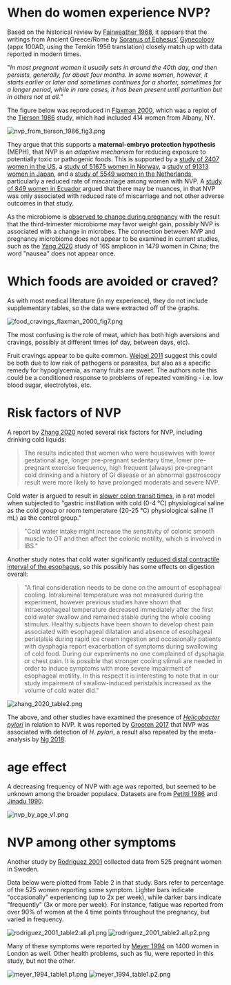 # When do women experience NVP? #
Based on the historical review by [Fairweather 1968](https://doi.org/10.1016/0002-9378(68)90445-6), it appears that the writings from Ancient Greece/Rome by [Soranus of Ephesus'](https://en.wikipedia.org/wiki/Soranus_of_Ephesus) [Gynecology](https://archive.org/details/in.ernet.dli.2015.547535/mode/2up) (appx 100AD, using the Temkin 1956 translation) closely match up with data reported in modern times.

"*In most pregnant women it usually sets in around the 40th day, and then persists, generally, for about four months. In some women, however, it starts earlier or later and sometimes continues for a shorter, sometimes for a longer period, while in rare cases, it has been present until parturition but in others not at all.*"

The figure below was reproduced in [Flaxman 2000](http://www.jstor.org/stable/10.2307/2664252), which was a replot of the [Tierson 1986](https://doi.org/10.1016/0002-9378(86)90337-6) study, which had included 414 women from Albany, NY.

![nvp_from_tierson_1986_fig3.png](https://github.com/wrf/misc-analyses/blob/master/nausea_pregnancy/images/nvp_from_tierson_1986_fig3.png)

They argue that this supports a **maternal-embryo protection hypothesis** (MEPH), that NVP is an *adaptive mechanism* for reducing exposure to potentially toxic or pathogenic foods. This is supported by a [study of 2407 women in the US](https://www.ncbi.nlm.nih.gov/pmc/articles/PMC3140259/), a [study of 51675 women in Norway](https://www.ncbi.nlm.nih.gov/pmc/articles/PMC4477493/), a [study of 91313 women in Japan](https://www.ncbi.nlm.nih.gov/pmc/articles/PMC8917715/), and a [study of 5549 women in the Netherlands](https://www.ncbi.nlm.nih.gov/pmc/articles/PMC5426529/), particularly a reduced rate of miscarriage among women with NVP. A [study of 849 women in Ecuador](https://doi.org/10.1515/JPM.2006.021) argued that there may be nuances, in that NVP was only associated with reduced rate of miscarriage and not other adverse outcomes in that study.

As the microbiome is [observed to change during pregnancy](https://doi.org/10.1016/j.cell.2012.07.008) with the result that the third-trimester microbiome may favor weight gain, possibly NVP is associated with a change in microbes. The connection between NVP and pregnancy microbiome does not appear to be examined in current studies, such as the [Yang 2020](https://doi.org/10.1038/s41522-020-00142-y) study of 16S amplicon in 1479 women in China; the word "nausea" does not appear once.

# Which foods are avoided or craved? #
As with most medical literature (in my experience), they do not include supplementary tables, so the data were extracted off of the graphs.

![food_cravings_flaxman_2000_fig7.png](https://github.com/wrf/misc-analyses/blob/master/nausea_pregnancy/images/food_cravings_flaxman_2000_fig7.png)

The most confusing is the role of meat, which has both high aversions and cravings, possibly at different times (of day, between days, etc).

Fruit cravings appear to be quite common. [Weigel 2011](https://doi.org/10.1080/03670244.2011.568906) suggest this could be both due to low risk of pathogens or parasites, but also as a specific remedy for hypoglycemia, as many fruits are sweet. The authors note this could be a conditioned response to problems of repeated vomiting - i.e. low blood sugar, electrolytes, etc.

# Risk factors of NVP #
A report by [Zhang 2020](https://www.ncbi.nlm.nih.gov/pmc/articles/PMC7682611/) noted several risk factors for NVP, including drinking cold liquids:

> The results indicated that women who were housewives with lower gestational age, longer pre-pregnant sedentary time, lower pre-pregnant exercise frequency, high frequent (always) pre-pregnant cold drinking and a history of GI disease or an abnormal gastroscopy result were more likely to have prolonged moderate and severe NVP.

Cold water is argued to result in [slower colon transit times](https://www.ncbi.nlm.nih.gov/pmc/articles/PMC4138467/), in a rat model when subjected to "gastric instillation with cold (0-4 °C) physiological saline as the cold group or room temperature (20-25 °C) physiological saline (1 mL) as the control group."

> "Cold water intake might increase the sensitivity of colonic smooth muscle to OT and then affect the colonic motility, which is involved in IBS."

Another study notes that cold water significantly [reduced distal contractile interval of the esophagus](https://www.ncbi.nlm.nih.gov/pmc/articles/PMC3895613/), so this possibly has some effects on digestion overall:

> "A final consideration needs to be done on the amount of esophageal cooling. Intraluminal temperature was not measured during the experiment, however previous studies have shown that intraesophageal temperature decreased immediately after the first cold water swallow and remained stable during the whole cooling stimulus. Healthy subjects have been shown to develop chest pain associated with esophageal dilatation and absence of esophageal peristalsis during rapid ice cream ingestion and occasionally patients with dysphagia report exacerbation of symptoms during swallowing of cold food. During our experiments no one complained of dysphagia or chest pain. It is possible that stronger cooling stimuli are needed in order to induce symptoms with more severe impairment of esophageal motility. In this respect it is interesting to note that in our study impairment of swallow-induced peristalsis increased as the volume of cold water did."

![zhang_2020_table2.png](https://github.com/wrf/misc-analyses/blob/master/nausea_pregnancy/images/zhang_2020_table2.png)

The above, and other studies have examined the presence of [*Helicobacter pylori*](https://en.wikipedia.org/wiki/Helicobacter_pylori) in relation to NVP. It was reported by [Grooten 2017](https://www.ncbi.nlm.nih.gov/pmc/articles/PMC5426529/) that NVP was associated with detection of *H. pylori*, a result also repeated by the meta-analysis by [Ng 2018](https://pubmed.ncbi.nlm.nih.gov/29178407/).

# age effect #
A decreasing frequency of NVP with age was reported, but seemed to be unknown among the broader populace. Datasets are from [Petitti 1986](https://doi.org/10.1111/j.1523-536x.1986.tb01052.x) and [Jinadu 1990](https://doi.org/10.1177/002076409003600202).

![nvp_by_age_v1.png](https://github.com/wrf/misc-analyses/blob/master/nausea_pregnancy/images/nvp_by_age_v1.png)


# NVP among other symptoms #
Another study by [Rodriguez 2001](https://obgyn.onlinelibrary.wiley.com/doi/10.1034/j.1600-0412.2001.080003213.x) collected data from 525 pregnant women in Sweden. 

Data below were plotted from Table 2 in that study. Bars refer to percentage of the 525 women reporting some symptom. Lighter bars indicate "occasionally" experiencing (up to 2x per week), while darker bars indicate "frequently" (3x or more per week). For instance, fatigue was reported from over 90% of women at the 4 time points throughout the pregnancy, but varied in frequency.

![rodriguez_2001_table2.all.p1.png](https://github.com/wrf/misc-analyses/blob/master/nausea_pregnancy/images/rodriguez_2001_table2.all.p1.png)
![rodriguez_2001_table2.all.p2.png](https://github.com/wrf/misc-analyses/blob/master/nausea_pregnancy/images/rodriguez_2001_table2.all.p2.png)

Many of these symptoms were reported by [Meyer 1994](https://doi.org/10.1111/j.1365-3016.1994.tb00445.x) on 1400 women in London as well. Other health problems, such as flu, were reported in this study, but not the other.

![meyer_1994_table1.p1.png](https://github.com/wrf/misc-analyses/blob/master/nausea_pregnancy/images/meyer_1994_table1.p1.png)
![meyer_1994_table1.p2.png](https://github.com/wrf/misc-analyses/blob/master/nausea_pregnancy/images/meyer_1994_table1.p2.png)


